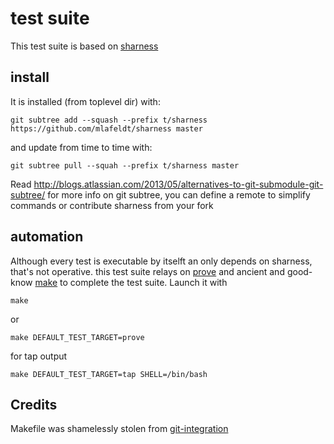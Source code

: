 # test suite

This test suite is based on [sharness](http://mlafeldt.github.io/sharness/)

## install

It is installed (from toplevel dir) with:

    git subtree add --squash --prefix t/sharness https://github.com/mlafeldt/sharness master

and update from time to time with:

    git subtree pull --squah --prefix t/sharness master

Read http://blogs.atlassian.com/2013/05/alternatives-to-git-submodule-git-subtree/ for more info on git subtree, you can define a remote to simplify commands or contribute sharness from your fork

## automation

Although every test is executable by itselft an only depends on sharness, that's not operative. this test suite relays on [prove](http://search.cpan.org/dist/Test-Harness/bin/prove) and ancient and good-know [make](http://www.gnu.org/software/make/) to complete the test suite. Launch it with 

    make 

or

    make DEFAULT_TEST_TARGET=prove

for tap output

    make DEFAULT_TEST_TARGET=tap SHELL=/bin/bash

## Credits

Makefile was shamelessly stolen from [git-integration](https://github.com/johnkeeping/git-integration/blob/master/t/Makefile)
